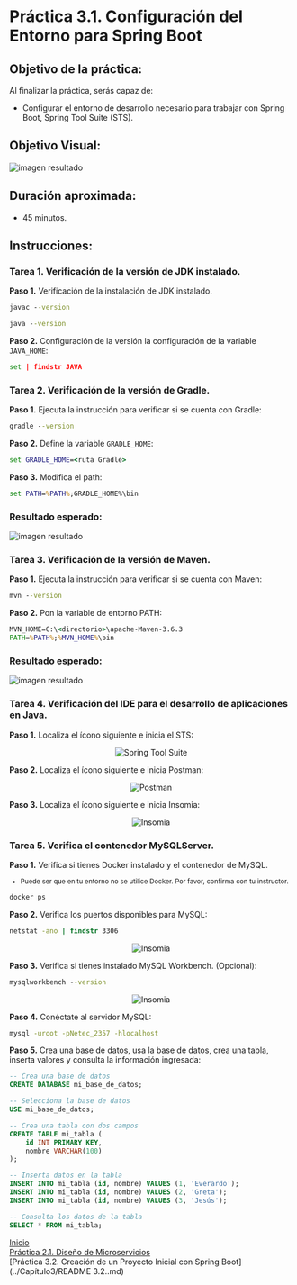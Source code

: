 # Práctica 3.1. Configuración del Entorno para Spring Boot 

## Objetivo de la práctica:
Al finalizar la práctica, serás capaz de:
- Configurar el entorno de desarrollo necesario para trabajar con Spring Boot, Spring Tool Suite (STS).

## Objetivo Visual:

![imagen resultado](../images/ro1.png)



## Duración aproximada:
- 45 minutos.


## Instrucciones: 

### Tarea 1. Verificación de la versión de JDK instalado.
**Paso 1.** Verificación de la instalación de JDK instalado.<br>
```cmd
javac --version
```
```cmd
java --version
```
**Paso 2.** Configuración de la versión la configuración de la variable `JAVA_HOME`:
```cmd
set | findstr JAVA  
```
 
### Tarea 2. Verificación de la versión de Gradle.

**Paso 1.** Ejecuta la instrucción para verificar si se cuenta con Gradle:
```cmd
gradle --version
```

**Paso 2.** Define la variable `GRADLE_HOME`:
```cmd
set GRADLE_HOME=<ruta Gradle>
```

**Paso 3.** Modifica el path:
```cmd
set PATH=%PATH%;GRADLE_HOME%\bin
```

### Resultado esperado:

![imagen resultado](../images/img1_gradle.png)


### Tarea 3. Verificación de la versión de Maven.

**Paso 1.** Ejecuta la instrucción para verificar si se cuenta con Maven:
```cmd
mvn --version
```

**Paso 2.** Pon la variable de entorno PATH:
```cmd
MVN_HOME=C:\<directorio>\apache-Maven-3.6.3
PATH=%PATH%;%MVN_HOME%\bin
```

### Resultado esperado:

![imagen resultado](../images/img2_maven.png)


### Tarea 4. Verificación del IDE para el desarrollo de aplicaciones en Java.

**Paso 1.** Localiza el ícono siguiente e inicia el STS:

<div style="text-align: center;">
    <img src="../images/img3_sts.png" alt="Spring Tool Suite">
</div>

**Paso 2.** Localiza el ícono siguiente e inicia Postman:

<div style="text-align: center;">
    <img src="../images/img4_postman.png" alt="Postman">
</div>

**Paso 3.** Localiza el ícono siguiente e inicia Insomia:

<div style="text-align: center;">
    <img src="../images/img5_insomia.png" alt="Insomia">
</div>


### Tarea 5. Verifica el contenedor MySQLServer.

**Paso 1.** Verifica si tienes Docker instalado y el contenedor de MySQL.<br/>
<small>
* Puede ser que en tu entorno no se utilice Docker. Por favor, confirma con tu instructor.
</small>

```cmd
docker ps
```

**Paso 2.** Verifica los puertos disponibles para MySQL:

```cmd
netstat -ano | findstr 3306
```

<div style="text-align: center;">
    <img src="../images/img6_mysql.png" alt="Insomia">
</div>

**Paso 3.** Verifica si tienes instalado MySQL Workbench. (Opcional):

```cmd
mysqlworkbench --version
```

<div style="text-align: center;">
    <img src="../images/img7_mysqlwb.png" alt="Insomia">
</div>

**Paso 4.** Conéctate al servidor MySQL:

```cmd
mysql -uroot -pNetec_2357 -hlocalhost
```

**Paso 5.** Crea una base de datos, usa la base de datos, crea una tabla, inserta valores y consulta la información ingresada:

```sql
-- Crea una base de datos
CREATE DATABASE mi_base_de_datos;

-- Selecciona la base de datos
USE mi_base_de_datos;

-- Crea una tabla con dos campos
CREATE TABLE mi_tabla (
    id INT PRIMARY KEY,
    nombre VARCHAR(100)
);

-- Inserta datos en la tabla
INSERT INTO mi_tabla (id, nombre) VALUES (1, 'Everardo');
INSERT INTO mi_tabla (id, nombre) VALUES (2, 'Greta');
INSERT INTO mi_tabla (id, nombre) VALUES (3, 'Jesús');

-- Consulta los datos de la tabla
SELECT * FROM mi_tabla;
```
[Inicio](../README.md)<br>
[Práctica 2.1. Diseño de Microservicios](../Capítulo2/README.md)<br>
[Práctica 3.2. Creación de un Proyecto Inicial con Spring Boot](../Capítulo3/README 3.2..md)<br>

